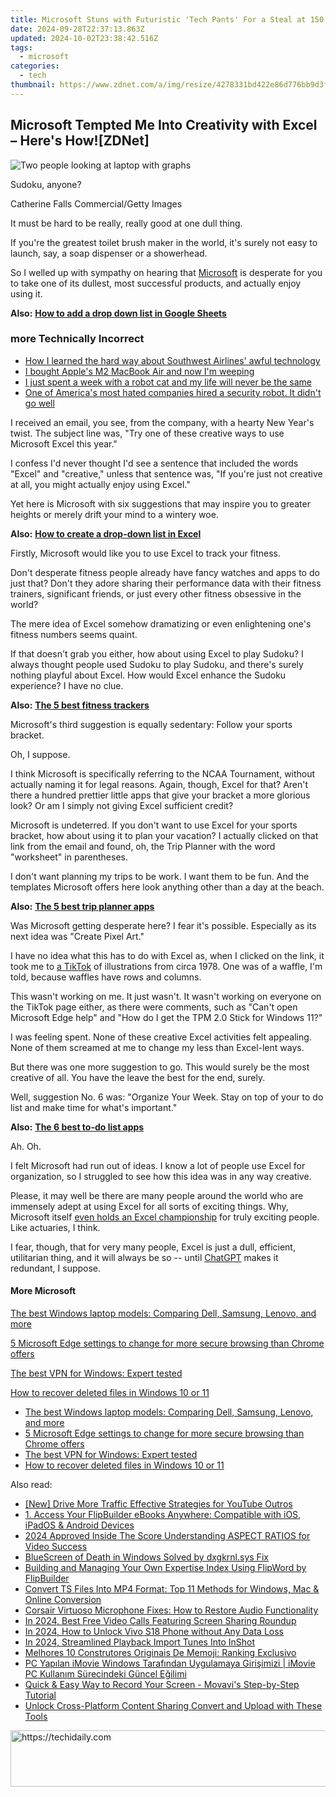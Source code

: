 ```yaml
---
title: Microsoft Stuns with Futuristic 'Tech Pants' For a Steal at 150 Bucks | How They Work & Why You Need Them, as Revealed by ZDNet
date: 2024-09-28T22:37:13.863Z
updated: 2024-10-02T23:38:42.516Z
tags:
  - microsoft
categories:
  - tech
thumbnail: https://www.zdnet.com/a/img/resize/4278331bd422e86d776bb9d3f316012862d0ce23/2022/07/13/6bd6f0c2-58fe-4661-ac11-c130962abadc/screen-shot-2022-07-13-at-9-36-19-am.png?width=278&height=156&fit=crop&format=pjpg&auto=webp
---
```


## Microsoft Tempted Me Into Creativity with Excel – Here's How![ZDNet]

![Two people looking at laptop with graphs](https://www.zdnet.com/a/img/resize/eafd1a387bb7e6b0265f3284c302e0f46ce07339/2023/02/03/af3b58e0-11c8-4c69-a84b-e91c7dc510eb/gettyimages-1441723112.jpg?auto=webp&width=1280)

Sudoku, anyone?

Catherine Falls Commercial/Getty Images

It must be hard to be really, really good at one dull thing.

If you're the greatest toilet brush maker in the world, it's surely not easy to launch, say, a soap dispenser or a showerhead.

So I welled up with sympathy on hearing that [Microsoft](https://www.zdnet.com/home-and-office/work-life/microsoft-teams-premium-is-getting-a-gpt-boost-via-openai/) is desperate for you to take one of its dullest, most successful products, and actually enjoy using it.

**Also:** [**How to add a drop down list in Google Sheets**](https://www.zdnet.com/home-and-office/work-life/how-to-add-a-drop-down-list-in-google-sheets/)

### more Technically Incorrect

* [How I learned the hard way about Southwest Airlines' awful technology](https://www.zdnet.com/article/how-i-learned-the-hard-way-about-southwest-airlines-awful-technology/)
* [I bought Apple's M2 MacBook Air and now I'm weeping](https://www.zdnet.com/article/i-bought-apples-m2-macbook-air-and-now-im-weeping/)
* [I just spent a week with a robot cat and my life will never be the same](https://www.zdnet.com/article/i-just-spent-a-week-with-a-robot-cat-and-my-life-will-never-be-the-same/)
* [One of America's most hated companies hired a security robot. It didn't go well](https://www.zdnet.com/article/one-of-americas-most-hated-companies-hired-a-security-robot-it-didnt-go-well/)

I received an email, you see, from the company, with a hearty New Year's twist. The subject line was, "Try one of these creative ways to use Microsoft Excel this year." 

I confess I'd never thought I'd see a sentence that included the words "Excel" and "creative," unless that sentence was, "If you're just not creative at all, you might actually enjoy using Excel." 

Yet here is Microsoft with six suggestions that may inspire you to greater heights or merely drift your mind to a wintery woe.

**Also:** [**How to create a drop-down list in Excel**](https://www.zdnet.com/home-and-office/work-life/how-to-create-a-drop-down-list-in-excel/)

Firstly, Microsoft would like you to use Excel to track your fitness. 

Don't desperate fitness people already have fancy watches and apps to do just that? Don't they adore sharing their performance data with their fitness trainers, significant friends, or just every other fitness obsessive in the world? 

The mere idea of Excel somehow dramatizing or even enlightening one's fitness numbers seems quaint.

If that doesn't grab you either, how about using Excel to play Sudoku? I always thought people used Sudoku to play Sudoku, and there's surely nothing playful about Excel. How would Excel enhance the Sudoku experience? I have no clue.

**Also:** [**The 5 best fitness trackers**](https://www.zdnet.com/article/best-fitness-tracker/) 

Microsoft's third suggestion is equally sedentary: Follow your sports bracket.

Oh, I suppose. 

I think Microsoft is specifically referring to the NCAA Tournament, without actually naming it for legal reasons. Again, though, Excel for that? Aren't there a hundred prettier little apps that give your bracket a more glorious look? Or am I simply not giving Excel sufficient credit?

Microsoft is undeterred. If you don't want to use Excel for your sports bracket, how about using it to plan your vacation? I actually clicked on that link from the email and found, oh, the Trip Planner with the word "worksheet" in parentheses. 

I don't want planning my trips to be work. I want them to be fun. And the templates Microsoft offers here look anything other than a day at the beach.

**Also:** [**The 5 best trip planner apps**](https://www.zdnet.com/article/best-trip-planner-app/)

Was Microsoft getting desperate here? I fear it's possible. Especially as its next idea was "Create Pixel Art." 

I have no idea what this has to do with Excel as, when I clicked on the link, it took me to [a TikTok](https://www.tiktok.com/@microsoft365/video/7017812421733633285?ocid=cmm50bixyyq) of illustrations from circa 1978\. One was of a waffle, I'm told, because waffles have rows and columns. 

This wasn't working on me. It just wasn't. It wasn't working on everyone on the TikTok page either, as there were comments, such as "Can't open Microsoft Edge help" and "How do I get the TPM 2.0 Stick for Windows 11?"

I was feeling spent. None of these creative Excel activities felt appealing. None of them screamed at me to change my less than Excel-lent ways.

But there was one more suggestion to go. This would surely be the most creative of all. You have the leave the best for the end, surely.

Well, suggestion No. 6 was: "Organize Your Week. Stay on top of your to do list and make time for what's important."

**Also:** [**The 6 best to-do list apps**](https://www.zdnet.com/home-and-office/work-life/best-to-do-list-app/)

Ah. Oh.

I felt Microsoft had run out of ideas. I know a lot of people use Excel for organization, so I struggled to see how this idea was in any way creative.

Please, it may well be there are many people around the world who are immensely adept at using Excel for all sorts of exciting things. Why, Microsoft itself [even holds an Excel championship](https://www.zdnet.com/article/i-just-watched-microsoft-try-to-make-excel-exciting-recovery-wont-be-easy/) for truly exciting people. Like actuaries, I think.

I fear, though, that for very many people, Excel is just a dull, efficient, utilitarian thing, and it will always be so -- until [ChatGPT](https://www.zdnet.com/article/chatgpts-next-big-challenge-helping-microsoft-to-challenge-google-search/) makes it redundant, I suppose.

#### More Microsoft

[The best Windows laptop models: Comparing Dell, Samsung, Lenovo, and more](https://www.zdnet.com/article/best-windows-laptop/ "The best Windows laptop models: Comparing Dell, Samsung, Lenovo, and more")

[5 Microsoft Edge settings to change for more secure browsing than Chrome offers](https://www.zdnet.com/article/5-microsoft-edge-settings-to-change-for-more-secure-browsing-than-chrome-offers/ "5 Microsoft Edge settings to change for more secure browsing than Chrome offers")

[The best VPN for Windows: Expert tested](https://www.zdnet.com/article/best-vpn-for-windows-pc/ "The best VPN for Windows: Expert tested")

[How to recover deleted files in Windows 10 or 11](https://www.zdnet.com/article/how-to-recover-deleted-files-in-windows-10-or-11/ "How to recover deleted files in Windows 10 or 11")

* [The best Windows laptop models: Comparing Dell, Samsung, Lenovo, and more](https://www.zdnet.com/article/best-windows-laptop/ "The best Windows laptop models: Comparing Dell, Samsung, Lenovo, and more")
* [5 Microsoft Edge settings to change for more secure browsing than Chrome offers](https://www.zdnet.com/article/5-microsoft-edge-settings-to-change-for-more-secure-browsing-than-chrome-offers/ "5 Microsoft Edge settings to change for more secure browsing than Chrome offers")
* [The best VPN for Windows: Expert tested](https://www.zdnet.com/article/best-vpn-for-windows-pc/ "The best VPN for Windows: Expert tested")
* [How to recover deleted files in Windows 10 or 11](https://www.zdnet.com/article/how-to-recover-deleted-files-in-windows-10-or-11/ "How to recover deleted files in Windows 10 or 11")

<ins class="adsbygoogle"
     style="display:block"
     data-ad-format="autorelaxed"
     data-ad-client="ca-pub-7571918770474297"
     data-ad-slot="1223367746"></ins>

<ins class="adsbygoogle"
     style="display:block"
     data-ad-client="ca-pub-7571918770474297"
     data-ad-slot="8358498916"
     data-ad-format="auto"
     data-full-width-responsive="true"></ins>

<span class="atpl-alsoreadstyle">Also read:</span>
<div><ul>
<li><a href="https://youtube-clips.techidaily.com/new-drive-more-traffic-effective-strategies-for-youtube-outros/"><u>[New] Drive More Traffic Effective Strategies for YouTube Outros</u></a></li>
<li><a href="https://win-help.techidaily.com/1-access-your-flipbuilder-ebooks-anywhere-compatible-with-ios-ipados-and-android-devices/"><u>1. Access Your FlipBuilder eBooks Anywhere: Compatible with iOS, iPadOS & Android Devices</u></a></li>
<li><a href="https://youtube-sure.techidaily.com/approved-inside-the-score-understanding-aspect-ratios-for-video-success/"><u>2024 Approved Inside The Score Understanding ASPECT RATIOS for Video Success</u></a></li>
<li><a href="https://network-issues.techidaily.com/bluescreen-of-death-in-windows-solved-by-dxgkrnlsys-fix/"><u>BlueScreen of Death in Windows Solved by dxgkrnl.sys Fix</u></a></li>
<li><a href="https://win-help.techidaily.com/building-and-managing-your-own-expertise-index-using-flipword-by-flipbuilder/"><u>Building and Managing Your Own Expertise Index Using FlipWord by FlipBuilder</u></a></li>
<li><a href="https://win-help.techidaily.com/convert-ts-files-into-mp4-format-top-11-methods-for-windows-mac-and-online-conversion/"><u>Convert TS Files Into MP4 Format: Top 11 Methods for Windows, Mac & Online Conversion</u></a></li>
<li><a href="https://sound-issues.techidaily.com/corsair-virtuoso-microphone-fixes-how-to-restore-audio-functionality/"><u>Corsair Virtuoso Microphone Fixes: How to Restore Audio Functionality</u></a></li>
<li><a href="https://screen-recording.techidaily.com/in-2024-best-free-video-calls-featuring-screen-sharing-roundup/"><u>In 2024, Best Free Video Calls Featuring Screen Sharing Roundup</u></a></li>
<li><a href="https://unlock-android.techidaily.com/in-2024-how-to-unlock-vivo-s18-phone-without-any-data-loss-by-drfone-android/"><u>In 2024, How to Unlock Vivo S18 Phone without Any Data Loss</u></a></li>
<li><a href="https://article-files.techidaily.com/in-2024-streamlined-playback-import-tunes-into-inshot/"><u>In 2024, Streamlined Playback Import Tunes Into InShot</u></a></li>
<li><a href="https://win-help.techidaily.com/melhores-10-construtores-originais-de-memoji-ranking-exclusivo/"><u>Melhores 10 Construtores Originais De Memoji: Ranking Exclusivo</u></a></li>
<li><a href="https://win-help.techidaily.com/pc-yapilan-imovie-windows-tarafindan-uygulamaya-girisimizi-imovie-pc-kullanim-surecindeki-guncel-egilimi/"><u>PC Yapılan iMovie Windows Tarafından Uygulamaya Girişimizi | iMovie PC Kullanım Sürecindeki Güncel Eğilimi</u></a></li>
<li><a href="https://win-help.techidaily.com/quick-and-easy-way-to-record-your-screen-movavis-step-by-step-tutorial/"><u>Quick & Easy Way to Record Your Screen - Movavi's Step-by-Step Tutorial</u></a></li>
<li><a href="https://youtube-clips.techidaily.com/unlock-cross-platform-content-sharing-convert-and-upload-with-these-tools/"><u>Unlock Cross-Platform Content Sharing Convert and Upload with These Tools</u></a></li>
</ul></div>

<!-- affiliate ads begin -->
<a href="https://appsumo.8odi.net/c/5597632/2043856/7443" target="_top" id="2043856">
  <img src="//a.impactradius-go.com/display-ad/7443-2043856" border="0" alt="https://techidaily.com" width="728" height="90"/>
</a>
<img height="0" width="0" src="https://appsumo.8odi.net/i/5597632/2043856/7443" style="position:absolute;visibility:hidden;" border="0" />
<!-- affiliate ads end -->

